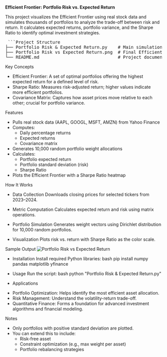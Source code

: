 **Efficient Frontier: Portfolio Risk vs. Expected Return**

This project visualizes the Efficient Frontier using real stock data and simulates thousands of portfolios to analyze the trade-off between risk and return. It calculates expected returns, portfolio variance, and the Sharpe Ratio to identify optimal investment strategies.

<pre> ```Project Structure
├── Portfolio Risk & Expected Return.py    # Main simulation and visualization script
├── Portfolio Risk vs Expected Return.png  # Final Efficient Frontier plot
└── README.md                              # Project documentation ```</pre>

Key Concepts
- Efficient Frontier: A set of optimal portfolios offering the highest expected return for a defined level of risk.
- Sharpe Ratio: Measures risk-adjusted return; higher values indicate more efficient portfolios.
- Covariance Matrix: Captures how asset prices move relative to each other; crucial for portfolio variance.

Features
- Pulls real stock data (AAPL, GOOGL, MSFT, AMZN) from Yahoo Finance
- Computes:
  * Daily percentage returns
  * Expected returns
  * Covariance matrix
- Generates 10,000 random portfolio weight allocations
- Calculates:
  * Portfolio expected return
  * Portfolio standard deviation (risk)
  * Sharpe Ratio
- Plots the Efficient Frontier with a Sharpe Ratio heatmap

How It Works
- Data Collection
Downloads closing prices for selected tickers from 2023–2024.

- Metric Computation
Calculates expected return and risk using matrix operations.

- Portfolio Simulation
Generates weight vectors using Dirichlet distribution for 10,000 random portfolios.

- Visualization
Plots risk vs. return with Sharpe Ratio as the color scale.

Sample Output
![Portfolio Risk vs Expected Return](https://github.com/user-attachments/assets/7a46ed7a-4224-4fff-b458-9335d222c0b1)

- Installation
Install required Python libraries:
bash
pip install numpy pandas matplotlib yfinance

- Usage
Run the script:
bash
python "Portfolio Risk & Expected Return.py"

- Applications
* Portfolio Optimization: Helps identify the most efficient asset allocation.
* Risk Management: Understand the volatility-return trade-off.
* Quantitative Finance: Forms a foundation for advanced investment algorithms and financial modeling.

Notes
- Only portfolios with positive standard deviation are plotted.
- You can extend this to include:
  * Risk-free asset
  * Constraint optimization (e.g., max weight per asset)
  * Portfolio rebalancing strategies
